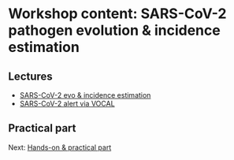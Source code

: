# Workshop content: SARS-CoV-2 pathogen evolution & incidence estimation

## Lectures

* [SARS-CoV-2 evo & incidence estimation](https://docs.google.com/presentation/d/1xQ_FW3GTST7qVq7mnT28ZGXiyvSZHbZgATMZyV5k17o/edit?usp=sharing)
* [SARS-CoV-2 alert via VOCAL](https://docs.google.com/presentation/d/17J-wSXF_fxDXV_y91Mayncv9Oozzpm3R16sV3xoQisE/edit?usp=sharing)

## Practical part

Next: [Hands-on & practical part](hands-on.md)
